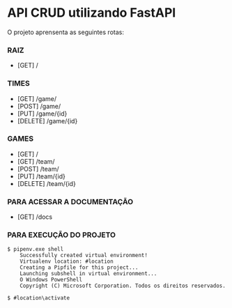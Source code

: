 # API CRUD utilizando FastAPI

O projeto aprensenta as seguintes rotas:
### RAIZ
- [GET] /

### TIMES
- [GET] /game/
- [POST] /game/ 
- [PUT] /game/{id}
- [DELETE] /game/{id}

### GAMES
- [GET] /
- [GET] /team/
- [POST] /team/ 
- [PUT] /team/{id}
- [DELETE] /team/{id}

### PARA ACESSAR A DOCUMENTAÇÃO
- [GET] /docs

### PARA EXECUÇÃO DO PROJETO
```
$ pipenv.exe shell
    Successfully created virtual environment!
    Virtualenv location: #location
    Creating a Pipfile for this project...
    Launching subshell in virtual environment...
    O Windows PowerShell
    Copyright (C) Microsoft Corporation. Todos os direitos reservados.

$ #location\activate
```
